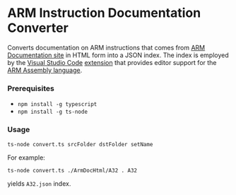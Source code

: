 # ARM Instruction Documentation Converter

Converts documentation on ARM instructions that comes from [ARM Documentation site](https://developer.arm.com/downloads/-/exploration-tools) in HTML form into a JSON index. The index is employed by the [Visual Studio Code](https://code.visualstudio.com/) [extension](https://marketplace.visualstudio.com/VSCode) that provides editor support for the [ARM Assembly language](https://developer.arm.com/documentation/dui0068/b/ARM-Instruction-Reference). 

### Prerequisites
- `npm install -g typescript`
- `npm install -g ts-node`

### Usage
`ts-node convert.ts srcFolder dstFolder setName` 

For example:

`ts-node convert.ts ./ArmDocHtml/A32 . A32` 

yields `A32.json` index.

